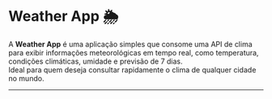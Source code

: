 
# Weather App 🌦️

A **Weather App** é uma aplicação simples que consome uma API de clima para exibir informações meteorológicas em tempo real, como temperatura, condições climáticas, umidade e previsão de 7 dias.  
Ideal para quem deseja consultar rapidamente o clima de qualquer cidade no mundo.

---
